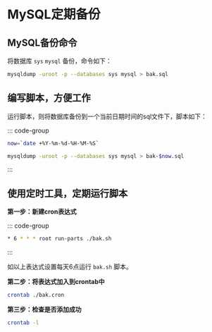 # MySQL定期备份

## MySQL备份命令

将数据库 `sys` `mysql` 备份，命令如下：


```bash
mysqldump -uroot -p --databases sys mysql > bak.sql
```

## 编写脚本，方便工作

运行脚本，则将数据库备份到一个当前日期时间的sql文件下，脚本如下：

::: code-group
```bash [bak.sh]
now=`date +%Y-%m-%d-%H-%M-%S`

mysqldump -uroot -p --databases sys mysql > bak-$now.sql
```
:::

## 使用定时工具，定期运行脚本

**第一步：新建cron表达式**

::: code-group
```bash [bak.cron]
* 6 * * * root run-parts ./bak.sh
```
:::

如以上表达式设置每天6点运行 `bak.sh` 脚本。

**第二步：将表达式加入到crontab中**

```bash
crontab ./bak.cron
```

**第三步：检查是否添加成功**

```bash
crontab -l
```